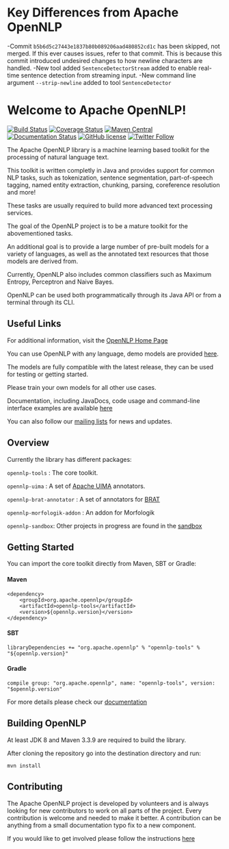 <!--
Licensed to the Apache Software Foundation (ASF) under one or more
contributor license agreements.  See the NOTICE file distributed with
this work for additional information regarding copyright ownership.
The ASF licenses this file to You under the Apache License, Version 2.0
(the "License"); you may not use this file except in compliance with
the License.  You may obtain a copy of the License at

    http://www.apache.org/licenses/LICENSE-2.0

Unless required by applicable law or agreed to in writing, software
distributed under the License is distributed on an "AS IS" BASIS,
WITHOUT WARRANTIES OR CONDITIONS OF ANY KIND, either express or implied.
See the License for the specific language governing permissions and
limitations under the License.
-->

Key Differences from Apache OpenNLP
===========
-Commit `b5b6d5c27443e1837b80b089206aad480852cd1c` has been skipped, not merged.  If this ever causes issues, refer to that commit.  This is because this commit introduced undesired changes to how newline characters are handled.
-New tool added `SentenceDetectorStream` added to enable real-time sentence detection from streaming input.
-New command line argument `--strip-newline` added to tool `SentenceDetector`

Welcome to Apache OpenNLP!
===========

[![Build Status](https://api.travis-ci.org/apache/opennlp.svg?branch=master)](https://travis-ci.org/apache/opennlp)
[![Coverage Status](https://coveralls.io/repos/github/apache/opennlp/badge.svg?branch=master)](https://coveralls.io/github/apache/opennlp?branch=master)
[![Maven Central](https://maven-badges.herokuapp.com/maven-central/org.apache.opennlp/opennlp/badge.svg?style=plastic)](https://maven-badges.herokuapp.com/maven-central/org.apache.opennlp/opennlp)
[![Documentation Status](https://img.shields.io/:docs-latest-green.svg)](http://opennlp.apache.org/docs/index.html)
[![GitHub license](https://img.shields.io/badge/license-Apache%202-blue.svg)](https://raw.githubusercontent.com/apache/opennlp/master/LICENSE)
[![Twitter Follow](https://img.shields.io/twitter/follow/ApacheOpennlp.svg?style=social)](https://twitter.com/ApacheOpenNLP)

The Apache OpenNLP library is a machine learning based toolkit for the processing of natural language text.

This toolkit is written completly in Java and provides support for common NLP tasks, such as tokenization, sentence segmentation, part-of-speech tagging, named entity extraction, chunking, parsing, coreference resolution and more!

These tasks are usually required to build more advanced text processing services.

The goal of the OpenNLP project is to be a mature toolkit for the abovementioned tasks.

An additional goal is to provide a large number of pre-built models for a variety of languages, as
well as the annotated text resources that those models are derived from.

Currently, OpenNLP also includes common classifiers such as Maximum Entropy, Perceptron and Naive Bayes.

OpenNLP can be used both programmatically through its Java API or from a terminal through its CLI.

## Useful Links
       
For additional information, visit the [OpenNLP Home Page](http://opennlp.apache.org/)

You can use OpenNLP with any language, demo models are provided [here](http://opennlp.sourceforge.net/models-1.5/).

The models are fully compatible with the latest release, they can be used for testing or getting started. 

Please train your own models for all other use cases.

Documentation, including JavaDocs, code usage and command-line interface examples are available [here](http://opennlp.apache.org/docs/)

You can also follow our [mailing lists](http://opennlp.apache.org/mailing-lists.html) for news and updates.

## Overview

Currently the library has different packages:

`opennlp-tools` : The core toolkit.

`opennlp-uima` : A set of [Apache UIMA](https://uima.apache.org) annotators.

`opennlp-brat-annotator` : A set of annotators for [BRAT](http://brat.nlplab.org/)

`opennlp-morfologik-addon` : An addon for Morfologik

`opennlp-sandbox`: Other projects in progress are found in the [sandbox](https://github.com/apache/opennlp-sandbox)


## Getting Started

You can import the core toolkit directly from Maven, SBT or Gradle:

#### Maven
```
<dependency>
    <groupId>org.apache.opennlp</groupId>
    <artifactId>opennlp-tools</artifactId>
    <version>${opennlp.version}</version>
</dependency>
```

#### SBT
```
libraryDependencies += "org.apache.opennlp" % "opennlp-tools" % "${opennlp.version}"
```

#### Gradle
```
compile group: "org.apache.opennlp", name: "opennlp-tools", version: "$opennlp.version"
```


For more details please check our [documentation](http://opennlp.apache.org/docs/)

## Building OpenNLP

At least JDK 8 and Maven 3.3.9 are required to build the library.

After cloning the repository go into the destination directory and run:

```
mvn install
```

## Contributing

The Apache OpenNLP project is developed by volunteers and is always looking for new contributors to work on all parts of the project. Every contribution is welcome and needed to make it better. A contribution can be anything from a small documentation typo fix to a new component.

If you would like to get involved please follow the instructions [here](https://github.com/apache/opennlp/blob/master/.github/CONTRIBUTING.md)
